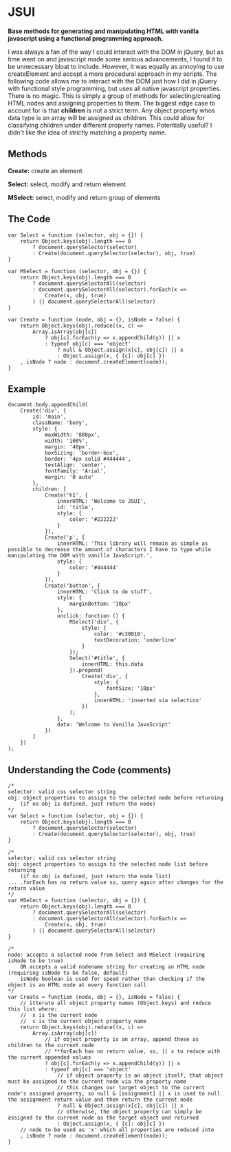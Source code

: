 # JSUI
**Base methods for generating and manipulating HTML with vanilla javascript using a functional programming approach.**

I was always a fan of the way I could interact with the DOM in jQuery, but as time went on and javascript made some serious advancements, I found it to be unnecessary bloat to include. However, it was equally as annoying to use createElement and accept a more procedural approach in my scripts. The following code allows me to interact with the DOM just how I did in jQuery with functional style programming, but uses all native javascript properties. There is no magic. This is simply a group of methods for selecting/creating HTML nodes and assigning properties to them. The biggest edge case to account for is that **children** is not a strict term. Any object property whos data type is an array will be assigned as children. This could allow for classifying children under different property names. Potentially useful? I didn't like the idea of strictly matching a property name.

## Methods
**Create:** create an element

**Select:** select, modify and return element

**MSelect:** select, modify and return group of elements

## The Code
```
var Select = function (selector, obj = {}) {
	return Object.keys(obj).length === 0
		? document.querySelector(selector)
		: Create(document.querySelector(selector), obj, true)
}

var MSelect = function (selector, obj = {}) {
	return Object.keys(obj).length === 0
		? document.querySelectorAll(selector)
		: document.querySelectorAll(selector).forEach(x =>
			Create(x, obj, true)
		) || document.querySelectorAll(selector)
}

var Create = function (node, obj = {}, isNode = false) {
	return Object.keys(obj).reduce((x, c) =>
		Array.isArray(obj[c])
			? obj[c].forEach(y => x.appendChild(y)) || x
			: typeof obj[c] === 'object'
				? null & Object.assign(x[c], obj[c]) || x
				: Object.assign(x, { [c]: obj[c] })
	, isNode ? node : document.createElement(node));
}
```

## Example
```
document.body.appendChild(
	Create('div', {
		id: 'main',
		className: 'body',
		style: {
			maxWidth: '800px',
			width: '100%',
			margin: '40px',
			boxSizing: 'border-box',
			border: '4px solid #444444',
			textAlign: 'center',
			fontFamily: 'Arial',
			margin: '0 auto'
		},
		children: [
			Create('h1', {
				innerHTML: 'Welcome to JSUI',
				id: 'title',
				style: {
					color: '#222222'
				}
			}),
			Create('p', {
				innerHTML: 'This library will remain as simple as possible to decrease the amount of characters I have to type while manipulating the DOM with vanilla JavaScript.',
				style: {
					color: '#444444'
				}
			}),
			Create('button', {
				innerHTML: 'Click to do stuff',
				style: {
					marginBottom: '10px'
				},
				onclick: function () {
					MSelect('div', {
						style: {
							color: '#c30010',
							textDecoration: 'underline'
						}
					});
					Select('#title', {
						innerHTML: this.data
					}).prepend(
						Create('div', {
							style: {
								fontSize: '10px'
							},
							innerHTML: 'inserted via selection'
						})
					);
				},
				data: 'Welcome to Vanilla JavaScript'
			})
		]
	})
);
```

## Understanding the Code (comments)
```
/*
selector: valid css selector string
obj: object properties to assign to the selected node before returning
	(if no obj is defined, just return the node)
*/
var Select = function (selector, obj = {}) {
	return Object.keys(obj).length === 0
		? document.querySelector(selector)
		: Create(document.querySelector(selector), obj, true)
}

/*
selector: valid css selector string
obj: object properties to assign to the selected node list before returning
	(if no obj is defined, just return the node list)
... .forEach has no return value so, query again after changes for the return value
*/
var MSelect = function (selector, obj = {}) {
	return Object.keys(obj).length === 0
		? document.querySelectorAll(selector)
		: document.querySelectorAll(selector).forEach(x =>
			Create(x, obj, true)
		) || document.querySelectorAll(selector)
}

/*
node: accepts a selected node from Select and MSelect (requiring isNode to be true)
	OR accepts a valid nodename string for creating an HTML node (requiring isNode to be false, default)
	isNode boolean is used for speed rather than checking if the object is an HTML node at every function call
*/
var Create = function (node, obj = {}, isNode = false) {
	// itterate all object property names (Object.keys) and reduce this list where:
	//	x is the current node
	//	c is the current object property name
	return Object.keys(obj).reduce((x, c) =>
		Array.isArray(obj[c])
			// if object property is an array, append these as children to the current node
			// **forEach has no return value, so, || x to reduce with the current appended values
			? obj[c].forEach(y => x.appendChild(y)) || x
			: typeof obj[c] === 'object'
				// if object property is an object itself, that object must be assigned to the current node via the property name
				// this changes our target object to the current node's assigned property, so null & [assignment] || x is used to null the assignment return value and then return the current node
				? null & Object.assign(x[c], obj[c]) || x
				// otherwise, the object property can simply be assigned to the current node as the target object and returned
				: Object.assign(x, { [c]: obj[c] })
	// node to be used as 'x' which all properties are reduced into
	, isNode ? node : document.createElement(node));
}
```
